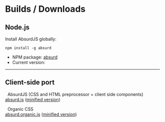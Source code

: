 # Builds / Downloads

## Node.js

Install AbsurdJS globally:

	npm install -g absurd

* NPM package: [absurd](https://npmjs.org/package/absurd)
* Current version: <version>

- - -

## Client-side port

<i class="fa fa-download"></i>&nbsp;&nbsp;AbsurdJS (CSS and HTML preprocessor + client side components)
<br />
[absurd.js](/builds/absurd.js) ([minified version](/builds/absurd.min.js))

<i class="fa fa-download"></i>&nbsp;&nbsp;Organic CSS
<br />
[absurd.organic.js](/builds/absurd.organic.js) ([minified version](/builds/absurd.organic.min.js))

<br />
<social>